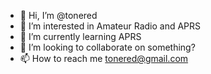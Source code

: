 - 👋 Hi, I’m @tonered
- 👀 I’m interested in Amateur Radio and APRS
- 🌱 I’m currently learning APRS
- 💞️ I’m looking to collaborate on something?
- 📫 How to reach me tonered@gmail.com

<!---
tonered/tonered is a ✨ special ✨ repository because its `README.md` (this file) appears on your GitHub profile.
You can click the Preview link to take a look at your changes.
--->
